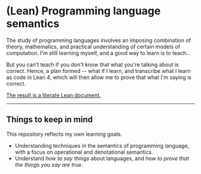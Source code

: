 # (Lean) Programming language semantics 
The study of programming languages involves an imposing combination of theory, mathematics, and practical understanding of certain models of computation. I'm still learning myself, and a good way to learn is to teach...

But you can't teach if you don't know that what you're talking about is correct. Hence, a plan formed -- what if I learn, and transcribe what I learn as code in Lean 4, which will then allow me to prove that what I'm saying is correct.


<p align="center">

[The result is a literate Lean document.](https://femtomc.github.io/pls.lean/)

</p>

---

## Things to keep in mind

This repository reflects my own learning goals.
* Understanding techniques in the semantics of programming language, with a focus on operational and denotational semantics.
* Understand _how to say things_ about languages, and how _to prove that the things you say are true_.
